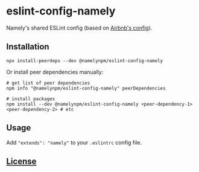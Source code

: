 # eslint-config-namely

Namely's shared ESLint config (based on [Airbnb's config](https://github.com/airbnb/javascript/tree/master/packages/eslint-config-airbnb)).

## Installation

```shell
npx install-peerdeps --dev @namelynpm/eslint-config-namely
```

Or install peer dependencies manually:

```shell
# get list of peer dependencies
npm info "@namelynpm/eslint-config-namely" peerDependencies

# install packages
npm install --dev @namelynpm/eslint-config-namely <peer-dependency-1> <peer-dependency-2> # etc
```

## Usage

Add `"extends": "namely"` to your `.eslintrc` config file.

## [License](./LICENSE)
